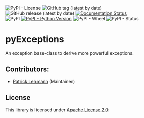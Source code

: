 ![PyPI - License](https://img.shields.io/pypi/l/pyExceptions)
![GitHub tag (latest by date)](https://img.shields.io/github/v/tag/Paebbels/pyExceptions) 
![GitHub release (latest by date)](https://img.shields.io/github/v/release/Paebbels/pyExceptions)
[![Documentation Status](https://readthedocs.org/projects/pyexceptions/badge/?version=latest)](https://pyexceptions.readthedocs.io/en/latest/?badge=latest)  
![PyPI](https://img.shields.io/pypi/v/pyExceptions)
[![PyPI - Python Version](https://img.shields.io/pypi/pyversions/pyExceptions)](https://pypi.org/project/pyExceptions/)
![PyPI - Wheel](https://img.shields.io/pypi/wheel/pyExceptions)
![PyPI - Status](https://img.shields.io/pypi/status/pyExceptions)

# pyExceptions

An exception base-class to derive more powerful exceptions.


## Contributors:

* [Patrick Lehmann](https://github.com/Paebbels) (Maintainer)


## License

This library is licensed under [Apache License 2.0](LICENSE.md)
